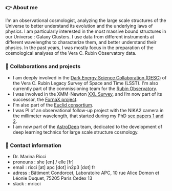 ### 👉 About me

I’m an observational cosmologist, analyzing the large scale structures of the Universe to better understand its evolution and the underlying laws of physics. I am particularly interested in the most massive bound structures in our Universe : Galaxy Clusters. I use data from different instruments at different wavelengths to characterize them, and better understand their physics. In the past years, I was mostly focus in the preparation of the cosmological analyses of the Vera C. Rubin Observatory data.

###  🔭 Collaborations and projects
- I am deeply involved in the [Dark Energy Science Collaboration (DESC)](https://lsstdesc.org/) of the Vera C. Rubin Legacy Survey of Space and Time (LSST). I'm also currently part of the commissioning team for the [Rubin Observatory](https://rubinobservatory.org/). 
- I was involved in the XMM-Newton [XXL Survey](https://irfu.cea.fr/en/Phocea/Vie_des_labos/Ast/ast_technique.php?id_ast=3015), and I’m now part of its successor, the [FornaX project](https://fornax.cosmostat.org/presentation/scientific-goals/).
- I'm also part of the [Euclid consortium](https://www.euclid-ec.org/).
- I was PI of an observational follow-up project with the NIKA2 camera in the millimeter wavelength, that started during my PhD [see papers 1 ](https://arxiv.org/abs/2004.07866)[and 2](https://arxiv.org/abs/2310.05819). 
- I am now part of the [AstroDeep](https://astrodeep.net/) team, dedicated to the development of deep learning technics for large scale structure cosmology. 

### 💬 Contact information
- Dr. Marina Ricci
- pronouns : she [en] / elle [fr]
- email : ricci [at] apc [dot] in2p3 [dot] fr
- adress : Bâtiment Condorcet, Laboratoire APC, 10 rue Alice Domon et Léonie Duquet, 75205 Paris Cedex 13
- slack : mricci


<!--
**marina-ricci/marina-ricci** is a ✨ _special_ ✨ repository because its `README.md` (this file) appears on your GitHub profile.

Here are some ideas to get you started:

- 🔭 I’m currently working on ...
- 🌱 I’m currently learning ...
- 👯 I’m looking to collaborate on ...
- 🤔 I’m looking for help with ...
- 💬 Ask me about ...
- 📫 How to reach me: ...
- 😄 Pronouns: ...
- ⚡ Fun fact: ...
-->
